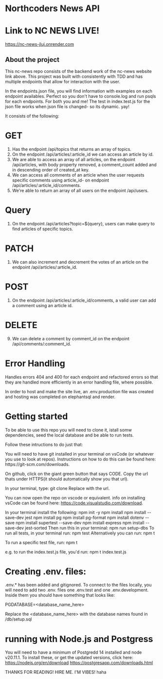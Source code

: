 # Northcoders News API


# Link to NC NEWS LIVE!
https://nc-news-jluj.onrender.com


## About the project
This nc-news repo consists of the backend work of the nc-news website link above.
This project was built with consistently with TDD and has multiple endpoints that allow for interaction with the user.

In the endpoints.json file, you will find information with examples on each endpoint availables. Perfect so you don't have to console.log and run psqls for each endpoints. For both you and me! The test in index.test.js for the json file works when json file is changed- so its dynamic. yay!


It consists of the following: 

# GET
1. Has the endpoint /api/topics that returns an array of topics.
2. On the endpoint /api/articles/:article_id we can access an article by id.
3. We are able to access an array of all articles, on the endpoint /api/articles, with body property removed, a comment_count added and in descending order of created_at key.
4. We can access all comments of an article when the user requests specific comments using article_id- on endpoint /api/articles/:article_id/comments.
5. We're able to return an array of all users on the endpoint /api/users.

# Query
1. On the endpoint /api/articles?topic=${query}, users can make query to find articles of specific topics.

# PATCH
1. We can also increment and decrement the votes of an article on the endpoint /api/articles/:article_id.

# POST
1. On the endpoint /api/articles/:article_id/comments, a valid user can add a comment using an article id.

# DELETE
9. We can delete a comment by comment_id on the endpoint /api/comments/:comment_id.

# Error Handling
Handles errors 404 and 400 for each endpoint and refactored errors so that they are handled more efficiently in an error handling file, where possible.

In order to host and make the site live, an .env.production file was created and hosting was completed on elephantsql and render.


# Getting started
To be able to use this repo you will need to clone it, istall somw dependencies, seed the local database and be able to run tests. 

Follow these intructions to do just that:

<cloning>
You will need to have git installed in your terminal on vsCode (or whatever you use to look at repos). Instructions on how to do this can be found here: https://git-scm.com/downloads.

On github, click on the giant green button that says CODE. Copy the url thats under HTTPS(it should automatically show you that url).

In your terminal, type: git clone <paste-url-here>
Replace <paste-url-here> with the url.

You can now open the repo on vscode or equivalent.
info on installing vsCode can be found here: https://code.visualstudio.com/download.

<installing>
In your terminal install the following:
npm init -y
npm install
npm install --save-dev jest
npm install pg
npm install pg-format
npm install dotenv --save
npm install supertest --save-dev
npm install express
npm install --save-dev jest-sorted

<seeding>
Then run this in your terminal:
npm run setup-dbs

<testing>
To run all tests, in your terminal run:
npm test
Alternatively you can run: npm t

To run a specific test file, run:
npm t <name-of-file>

e.g. to run the index.test.js file, you'd run:
npm t index.test.js


# Creating .env. files:
.env.* has been added and gitignored.
To connect to the files locally, you will need to add two .env. files one .env.test and one .env.development. Inside them you should have something that looks like:

PGDATABASE=<database_name_here>

Replace the <database_name_here> with the database names found in /db/setup.sql

# running with Node.js and Postgress
You will need to have a minimum of Postgredd 14 installed and node v20.11.1.
To install these, or get the updated versions, click here:
https://nodejs.org/en/download
https://postgresapp.com/downloads.html

THANKS FOR READING! HIRE ME. I'M VIBES! haha